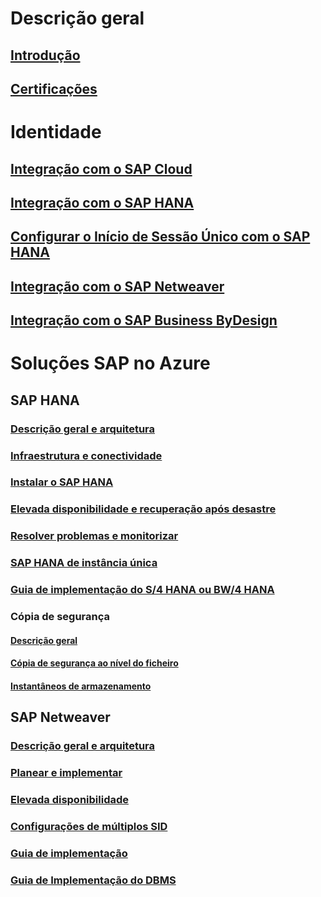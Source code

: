 # Descrição geral
## [Introdução](get-started.md)
## [Certificações](sap-certifications.md)
# Identidade
## [Integração com o SAP Cloud](../../../active-directory/active-directory-saas-sap-customer-cloud-tutorial.md?toc=%2fazure%2fvirtual-machines%2fworkloads%2fsap%2ftoc.json)
## [Integração com o SAP HANA](../../../active-directory/active-directory-saas-sap-hana-cloud-platform-identity-authentication-tutorial.md?toc=%2fazure%2fvirtual-machines%2fworkloads%2fsap%2ftoc.json)
## [Configurar o Início de Sessão Único com o SAP HANA](../../../active-directory/active-directory-saas-sap-hana-cloud-platform-tutorial.md?toc=%2fazure%2fvirtual-machines%2fworkloads%2fsap%2ftoc.json)
## [Integração com o SAP Netweaver](../../../active-directory/active-directory-saas-sap-netweaver-tutorial.md?toc=%2fazure%2fvirtual-machines%2fworkloads%2fsap%2ftoc.json)
## [Integração com o SAP Business ByDesign](../../../active-directory/active-directory-saas-sapbusinessbydesign-tutorial.md?toc=%2fazure%2fvirtual-machines%2fworkloads%2fsap%2ftoc.json)
# Soluções SAP no Azure
## SAP HANA
### [Descrição geral e arquitetura](hana-overview-architecture.md)
### [Infraestrutura e conectividade](hana-overview-infrastructure-connectivity.md)
### [Instalar o SAP HANA](hana-installation.md)
### [Elevada disponibilidade e recuperação após desastre](hana-overview-high-availability-disaster-recovery.md)
### [Resolver problemas e monitorizar](troubleshooting-monitoring.md)
### [SAP HANA de instância única](hana-get-started.md)
### [Guia de implementação do S/4 HANA ou BW/4 HANA](cal-s4h.md)
### Cópia de segurança
#### [Descrição geral](sap-hana-backup-guide.md)
#### [Cópia de segurança ao nível do ficheiro](sap-hana-backup-file-level.md)
#### [Instantâneos de armazenamento](sap-hana-backup-storage-snapshots.md)

## SAP Netweaver
### [Descrição geral e arquitetura](suse-quickstart.md)
### [Planear e implementar](planning-guide.md)
### [Elevada disponibilidade](high-availability-guide.md)
### [Configurações de múltiplos SID](high-availability-multi-sid.md)
### [Guia de implementação](deployment-guide.md)
### [Guia de Implementação do DBMS](dbms-guide.md)